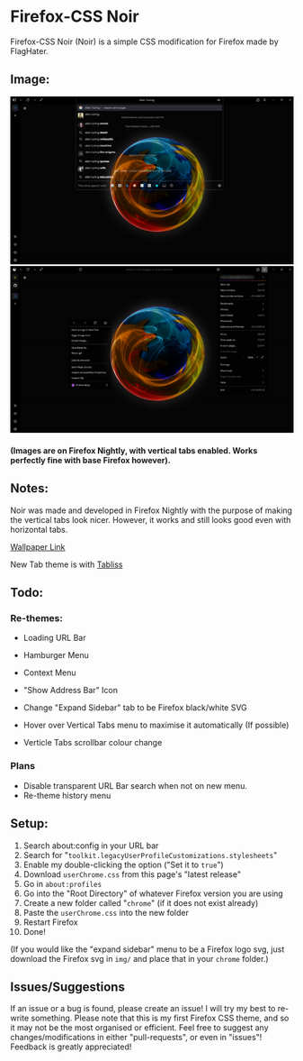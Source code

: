 # Firefox-CSS Noir
Firefox-CSS Noir (Noir) is a simple CSS modification for Firefox made by FlagHater.


## Image:

![Flag](img/firefoxCSSPreview01.png)
![Flag](img/firefoxCSSPreview0.1.1.png)

#### (Images are on Firefox Nightly, with vertical tabs enabled. Works perfectly fine with base Firefox however). 
## Notes:

Noir was made and developed in Firefox Nightly with the purpose of making the vertical tabs look nicer. However, it works and still looks good even with horizontal tabs.

[Wallpaper Link](https://wall.alphacoders.com/big.php?i=35929)

New Tab theme is with [Tabliss](https://addons.mozilla.org/en-US/firefox/addon/tabliss/)


## Todo:
### Re-themes:

- Loading URL Bar

- Hamburger Menu

- Context Menu

- "Show Address Bar" Icon

- Change "Expand Sidebar" tab to be Firefox black/white SVG

- Hover over Vertical Tabs menu to maximise it automatically (If possible)

- Verticle Tabs scrollbar colour change



### Plans
- Disable transparent URL Bar search when not on new menu.
- Re-theme history menu

## Setup:

1. Search about:config in your URL bar
2. Search for "`toolkit.legacyUserProfileCustomizations.stylesheets`"
3. Enable my double-clicking the option ("Set it to `true`")
4. Download `userChrome.css` from this page's "latest release"
5. Go in `about:profiles`
6. Go into the "Root Directory" of whatever Firefox version you are using
7. Create a new folder called "`chrome`" (if it does not exist already)
8. Paste the `userChrome.css` into the new folder
9. Restart Firefox
10. Done!

(If you would like the "expand sidebar" menu to be a Firefox logo svg, just download the Firefox svg in ``img/`` and place that in your `chrome` folder.)


## Issues/Suggestions
If an issue or a bug is found, please create an issue! I will try my best to re-write something. Please note that this is my first Firefox CSS theme, and so it may not be the most organised or efficient. Feel free to suggest any changes/modifications in either  "pull-requests", or even in "issues"! Feedback is greatly appreciated! 
